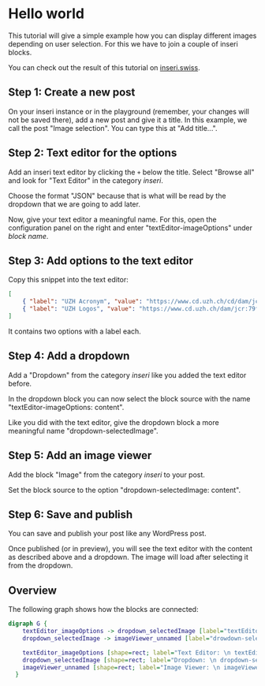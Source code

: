 # Hello world

This tutorial will give a simple example how you can display different images depending on user selection.
For this we have to join a couple of inseri blocks.

You can check out the result of this tutorial on [inseri.swiss](https://inseri.swiss/2023/02/hello-world/).

## Step 1: Create a new post

On your inseri instance or in the playground (remember, your changes will not be saved there), add a new post and give it a title.
In this example, we call the post "Image selection". You can type this at "Add title...".

## Step 2: Text editor for the options

Add an inseri text editor by clicking the `+` below the title.
Select "Browse all" and look for "Text Editor" in the category _inseri_.

Choose the format "JSON" because that is what will be read by the dropdown that we are going to add later.

Now, give your text editor a meaningful name.
For this, open the configuration panel on the right and enter "textEditor-imageOptions" under _block name_.

## Step 3: Add options to the text editor

Copy this snippet into the text editor:

```json
[
	{ "label": "UZH Acronym", "value": "https://www.cd.uzh.ch/cd/dam/jcr:31f38b33-1619-4ba1-a21c-4dae47e9d0e5/UZH-Logo-Akronym.2020-01-15-11-51-14.gif" },
	{ "label": "UZH Logos", "value": "https://www.cd.uzh.ch/dam/jcr:79ffe4ce-bbe9-498e-94a8-d7d5b66400b2/UZH_logo_pos_d_e.gif" }
]
```

It contains two options with a label each.

## Step 4: Add a dropdown

Add a "Dropdown" from the category _inseri_ like you added the text editor before.

In the dropdown block you can now select the block source with the name "textEditor-imageOptions: content".

Like you did with the text editor, give the dropdown block a more meaningful name "dropdown-selectedImage".

## Step 5: Add an image viewer

Add the block "Image" from the category _inseri_ to your post.

Set the block source to the option "dropdown-selectedImage: content".

## Step 6: Save and publish

You can save and publish your post like any WordPress post.

Once published (or in preview), you will see the text editor with the content as described above and a dropdown.
The image will load after selecting it from the dropdown.

## Overview

The following graph shows how the blocks are connected:

```dot
digraph G {
    textEditor_imageOptions -> dropdown_selectedImage [label="textEditor-imageOptions: \n content (json)"];
    dropdown_selectedImage -> imageViewer_unnamed [label="drowdown-selectedImage: \n content (text)"];

    textEditor_imageOptions [shape=rect; label="Text Editor: \n textEditor-imageOptions"];
    dropdown_selectedImage [shape=rect; label="Dropdown: \n dropdown-selectedImage"];
    imageViewer_unnamed [shape=rect; label="Image Viewer: \n imageViewer-default"];
  }

```
